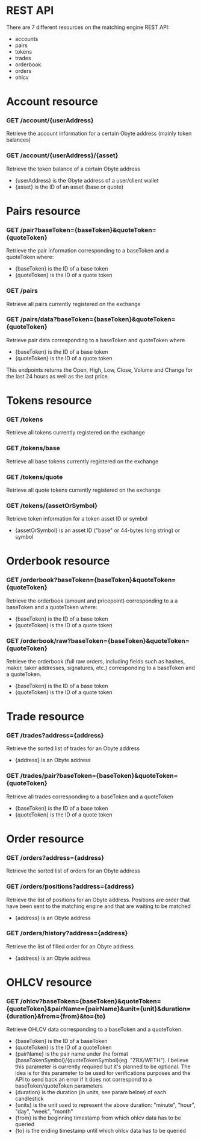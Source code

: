 # REST API

There are 7 different resources on the matching engine REST API:

* accounts
* pairs
* tokens
* trades
* orderbook
* orders
* ohlcv


# Account resource

### GET /account/{userAddress}

Retrieve the account information for a certain Obyte address (mainly token balances)

### GET /account/{userAddress}/{asset}

Retrieve the token balance of a certain Obyte address

* {userAddress} is the Obyte address of a user/client wallet
* {asset} is the ID of an asset (base or quote)


# Pairs resource

### GET /pair?baseToken={baseToken}&quoteToken={quoteToken}

Retrieve the pair information corresponding to a baseToken and a quoteToken where:

* {baseToken} is the ID of a base token
* {quoteToken} is the ID of a quote token

### GET /pairs

Retrieve all pairs currently registered on the exchange

### GET /pairs/data?baseToken={baseToken}&quoteToken={quoteToken}

Retrieve pair data corresponding to a baseToken and quoteToken where

* {baseToken} is the ID of a base token
* {quoteToken} is the ID of a quote token

This endpoints returns the Open, High, Low, Close, Volume and Change for the last 24 hours
as well as the last price.


# Tokens resource

### GET /tokens

Retrieve all tokens currently registered on the exchange

### GET /tokens/base

Retrieve all base tokens currently registered on the exchange

### GET /tokens/quote

Retrieve all quote tokens currently registered on the exchange

### GET /tokens/{assetOrSymbol}

Retrieve token information for a token asset ID or symbol

* {assetOrSymbol} is an asset ID ("base" or 44-bytes long string) or symbol


# Orderbook resource

### GET /orderbook?baseToken={baseToken}&quoteToken={quoteToken}

Retrieve the orderbook (amount and pricepoint) corresponding to a a baseToken and a quoteToken where:

* {baseToken} is the ID of a base token
* {quoteToken} is the ID of a quote token

### GET /orderbook/raw?baseToken={baseToken}&quoteToken={quoteToken}

Retrieve the orderbook (full raw orders, including fields such as hashes, maker, taker addresses, signatures, etc.)
corresponding to a baseToken and a quoteToken.

* {baseToken} is the ID of a base token
* {quoteToken} is the ID of a quote token


# Trade resource

### GET /trades?address={address}

Retrieve the sorted list of trades for an Obyte address

* {address} is an Obyte address

### GET /trades/pair?baseToken={baseToken}&quoteToken={quoteToken}

Retrieve all trades corresponding to a baseToken and a quoteToken

* {baseToken} is the ID of a base token
* {quoteToken} is the ID of a quote token



# Order resource

### GET /orders?address={address}

Retrieve the sorted list of orders for an Obyte address

### GET /orders/positions?address={address}

Retrieve the list of positions for an Obyte address. Positions are order that have been sent
to the matching engine and that are waiting to be matched

* {address} is an Obyte address

### GET /orders/history?address={address}

Retrieve the list of filled order for an Obyte address.

* {address} is an Obyte address


# OHLCV resource

### GET /ohlcv?baseToken={baseToken}&quoteToken={quoteToken}&pairName={pairName}&unit={unit}&duration={duration}&from={from}&to={to}

Retrieve OHLCV data corresponding to a baseToken and a quoteToken.

* {baseToken} is the ID of a baseToken
* {quoteToken} is the ID of a quoteToken
* {pairName} is the pair name under the format {baseTokenSymbol}/{quoteTokenSymbol}(eg. "ZRX/WETH"). I believe this parameter is currently required but it's planned to be optional. The idea is for this parameter to be used for verifications purposes and the API to send back an error if it does not correspond to a baseToken/quoteToken parameters
* {duration} is the duration (in units, see param below) of each candlestick
* {units} is the unit used to represent the above duration: "minute", "hour", "day", "week", "month"
* {from} is the beginning timestamp from which ohlcv data has to be queried
* {to} is the ending timestamp until which ohlcv data has to be queried
